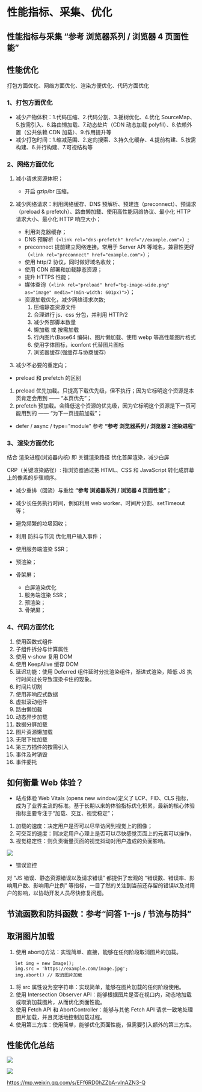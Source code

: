 # 性能指标、采集、优化

## 性能指标与采集 “参考 浏览器系列 / 浏览器 4 页面性能”

## 性能优化

打包方面优化、网络方面优化、渲染方便优化、代码方面优化

### 1、打包方面优化

- 减少产物体积：1.代码压缩、2.代码分割、3.摇树优化、4.优化 SourceMap、5.按需引入、6.路由懒加载、7.动态垫片（CDN 动态加载 polyfil）、8.依赖外置（公共依赖 CDN 加载）、9.作用提升等
- 减少打包时间：1.缩减范围、2.定向搜索、3.持久化缓存、4.提前构建、5.按需构建、6.并行构建、7.可视结构等

### 2、网络方面优化

1. 减小请求资源体积；

   - 开启 gzip/br 压缩。

2. 减少网络请求：利用网络缓存、DNS 预解析、预建连（preconnect）、预请求（preload & prefetch）、路由懒加载、使用高性能网络协议、最小化 HTTP 请求大小、最小化 HTTP 响应大小；

   - 利用浏览器缓存；
   - DNS 预解析（`<link rel="dns-prefetch" href="//example.com">`）;
   - preconnect 提前建立网络连接。常用于 Server API 等域名，兼容性更好（`<link rel="preconnect" href="example.com">`）；
   - 使用 http/2 协议，同时做好域名收敛；
   - 使用 CDN 部署和加载静态资源；
   - 提升 HTTPS 性能；
   - 媒体查询（`<link rel="preload" href="bg-image-wide.png" as="image" media="(min-width: 601px)">`）；
   - 资源加载优化，减少网络请求次数;
     1. 压缩静态资源文件
     2. 合理进行 js、css 分包，并利用 HTTP/2
     3. 减少外部脚本数量
     4. 懒加载 或 按需加载
     5. 行内图片(Base64 编码)、图片懒加载、使用 webp 等高性能图片格式
     6. 使用字体图标，iconfont 代替图片图标
     7. 浏览器缓存(强缓存与协商缓存)

3. 减少不必要的重定向；

- preload 和 prefetch 的区别

1. preload 优先加载。只提高下载优先级，但不执行；因为它标明这个资源是本页肯定会用到 —— “本页优先”；
2. prefetch 预加载。会降低这个资源的优先级，因为它标明这个资源是下一页可能用到的 —— “为下一页提前加载”；

- defer / async / type="module" 参考 **“参考 浏览器系列 / 浏览器 2 渲染进程”**

### 3、渲染方面优化

结合 渲染进程(浏览器内核) 即 关键渲染路径 优化首屏渲染，减少白屏

CRP（关键渲染路径）: 指浏览器通过把 HTML、CSS 和 JavaScript 转化成屏幕上的像素的步骤顺序。

- 减少重排（回流）与重绘 **“参考 浏览器系列 / 浏览器 4 页面性能”**；
- 减少长任务执行时间，例如利用 web worker、时间片分割、setTimeout 等；
- 避免频繁的垃圾回收；
- 利用 防抖与节流 优化用户输入事件；
- 使用服务端渲染 SSR；
- 预渲染；
- 骨架屏；

  - 白屏渲染优化

  1. 服务端渲染 SSR；
  2. 预渲染；
  3. 骨架屏；

### 4、代码方面优化

1. 使用函数式组件
2. 子组件拆分与计算属性
3. 使用 v-show 复用 DOM
4. 使用 KeepAlive 缓存 DOM
5. 延迟功能：使用 Deferred 组件延时分批渲染组件，渐进式渲染，降低 JS 执行时间过长导致渲染卡住的现象。
6. 时间片切割
7. 使用非响应式数据
8. 虚拟滚动组件
9. 路由懒加载
10. 动态异步加载
11. 数据分屏加载
12. 图片资源懒加载
13. 无限下拉加载
14. 第三方插件的按需引入
15. 事件及时销毁
16. 事件委托

## 如何衡量 Web 体验？

- 站点体验
  Web Vitals (opens new window)定义了 LCP、FID、CLS 指标，成为了业界主流的标准。基于长期以来的体验指标优化积累，最新的核心体验指标主要专注于“加载、交互、视觉稳定”；

1. 加载的速度：决定用户是否可以尽早访问到视觉上的图像；
2. 可交互的速度：则决定用户心理上是否可以尽快感觉页面上的元素可以操作，
3. 视觉稳定性：则负责衡量页面的视觉抖动对用户造成的负面影响。

![](./img/性能优化/性能_LCP_FID_CLS.png)

- 错误监控

对 “JS 错误、静态资源错误以及请求错误” 都提供了宏观的 “错误数、错误率、影响用户数、影响用户比例” 等指标，一目了然的关注到当前还存留的错误以及对用户的影响，以协助开发人员尽快修复问题。

## 节流函数和防抖函数：参考“问答 1--js / 节流与防抖”

## 取消图片加载

1. 使用 abort()方法：实现简单、直接，能够在任何阶段取消图片的加载。

```demo
   let img = new Image();
   img.src = 'https://example.com/image.jpg';
   img.abort() // 取消图片加载

```

1. 将 src 属性设为空字符串：实现简单，能够在图片加载的任何阶段使用。
2. 使用 Intersection Observer API：能够根据图片是否在视口内，动态地加载或取消加载图片，从而优化页面性能。
3. 使用 Fetch API 和 AbortController：能够与其他 Fetch API 请求一致地处理图片加载，并且灵活地控制加载过程。
4. 使用第三方库：使用简单，能够优化页面性能，但需要引入额外的第三方库。

## 性能优化总结

![](./img/性能优化/性能_优化总结.png)

![](./img/性能优化/性能_优化总结2.webp)

https://mp.weixin.qq.com/s/EFf6RD0hZZbA-vInAZN3-Q
